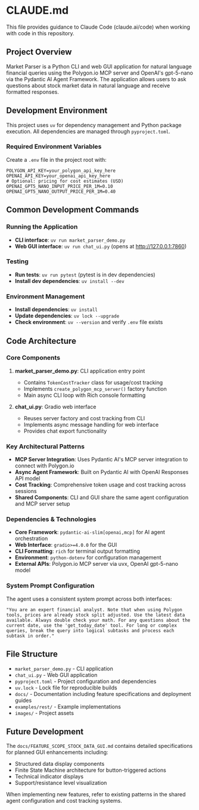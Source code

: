 # CLAUDE.md

This file provides guidance to Claude Code (claude.ai/code) when working with code in this repository.

## Project Overview

Market Parser is a Python CLI and web GUI application for natural language financial queries using the Polygon.io MCP server and OpenAI's gpt-5-nano via the Pydantic AI Agent Framework. The application allows users to ask questions about stock market data in natural language and receive formatted responses.

## Development Environment

This project uses `uv` for dependency management and Python package execution. All dependencies are managed through `pyproject.toml`.

### Required Environment Variables

Create a `.env` file in the project root with:
```env
POLYGON_API_KEY=your_polygon_api_key_here
OPENAI_API_KEY=your_openai_api_key_here
# Optional: pricing for cost estimates (USD)
OPENAI_GPT5_NANO_INPUT_PRICE_PER_1M=0.10
OPENAI_GPT5_NANO_OUTPUT_PRICE_PER_1M=0.40
```

## Common Development Commands

### Running the Application
- **CLI interface**: `uv run market_parser_demo.py`
- **Web GUI interface**: `uv run chat_ui.py` (opens at http://127.0.0.1:7860)

### Testing
- **Run tests**: `uv run pytest` (pytest is in dev dependencies)
- **Install dev dependencies**: `uv install --dev`

### Environment Management
- **Install dependencies**: `uv install`
- **Update dependencies**: `uv lock --upgrade`
- **Check environment**: `uv --version` and verify `.env` file exists

## Code Architecture

### Core Components

1. **market_parser_demo.py**: CLI application entry point
   - Contains `TokenCostTracker` class for usage/cost tracking
   - Implements `create_polygon_mcp_server()` factory function
   - Main async CLI loop with Rich console formatting

2. **chat_ui.py**: Gradio web interface
   - Reuses server factory and cost tracking from CLI
   - Implements async message handling for web interface
   - Provides chat export functionality

### Key Architectural Patterns

- **MCP Server Integration**: Uses Pydantic AI's MCP server integration to connect with Polygon.io
- **Async Agent Framework**: Built on Pydantic AI with OpenAI Responses API model
- **Cost Tracking**: Comprehensive token usage and cost tracking across sessions
- **Shared Components**: CLI and GUI share the same agent configuration and MCP server setup

### Dependencies & Technologies

- **Core Framework**: `pydantic-ai-slim[openai,mcp]` for AI agent orchestration
- **Web Interface**: `gradio>=4.0.0` for the GUI
- **CLI Formatting**: `rich` for terminal output formatting
- **Environment**: `python-dotenv` for configuration management
- **External APIs**: Polygon.io MCP server via uvx, OpenAI gpt-5-nano model

### System Prompt Configuration

The agent uses a consistent system prompt across both interfaces:
```
"You are an expert financial analyst. Note that when using Polygon tools, prices are already stock split adjusted. Use the latest data available. Always double check your math. For any questions about the current date, use the 'get_today_date' tool. For long or complex queries, break the query into logical subtasks and process each subtask in order."
```

## File Structure

- `market_parser_demo.py` - CLI application
- `chat_ui.py` - Web GUI application  
- `pyproject.toml` - Project configuration and dependencies
- `uv.lock` - Lock file for reproducible builds
- `docs/` - Documentation including feature specifications and deployment guides
- `examples/rest/` - Example implementations
- `images/` - Project assets

## Future Development

The `docs/FEATURE_SCOPE_STOCK_DATA_GUI.md` contains detailed specifications for planned GUI enhancements including:
- Structured data display components
- Finite State Machine architecture for button-triggered actions
- Technical indicator displays
- Support/resistance level visualization

When implementing new features, refer to existing patterns in the shared agent configuration and cost tracking systems.